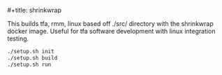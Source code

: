 #+title: shrinkwrap

This builds tfa, rmm, linux based off ./src/ directory with the shrinkwrap
docker image. Useful for tfa software development with linux integration testing.

```sh
./setup.sh init
./setup.sh build
./setup.sh run
```
